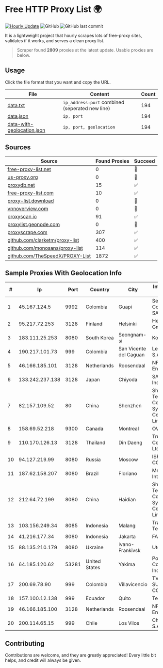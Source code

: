 
# Free HTTP Proxy List 🌍

[![Hourly Update](https://github.com/mertguvencli/http-proxy-list/actions/workflows/main.yml/badge.svg?branch=main)](https://github.com/mertguvencli/http-proxy-list/actions/workflows/main.yml)
![GitHub](https://img.shields.io/github/license/mertguvencli/http-proxy-list)
![GitHub last commit](https://img.shields.io/github/last-commit/mertguvencli/http-proxy-list)

It is a lightweight project that hourly scrapes lots of free-proxy sites, validates if it works, and serves a clean proxy list.


> Scraper found **2809** proxies at the latest update. Usable proxies are below.

## Usage

Click the file format that you want and copy the URL.


|File|Content|Count|
|----|-------|-----|
|[data.txt](https://raw.githubusercontent.com/mertguvencli/http-proxy-list/main/proxy-list/data.txt)|`ip_address:port` combined (seperated new line)|194|
|[data.json](https://raw.githubusercontent.com/mertguvencli/http-proxy-list/main/proxy-list/data.json)|`ip, port`|194|
|[data-with-geolocation.json](https://raw.githubusercontent.com/mertguvencli/http-proxy-list/main/proxy-list/data-with-geolocation.json)|`ip, port, geolocation`|194|

## Sources

|Source|Found Proxies|Succeed|
|------|-------------|-------|
|[free-proxy-list.net](https://free-proxy-list.net)|0|🚫|
|[us-proxy.org](https://www.us-proxy.org)|0|🚫|
|[proxydb.net](http://proxydb.net)|15|✅|
|[free-proxy-list.com](https://free-proxy-list.com/?page=&port=&type%5B%5D=http&type%5B%5D=https&up_time=0&search=Search)|10|✅|
|[proxy-list.download](https://www.proxy-list.download/HTTP)|0|🚫|
|[vpnoverview.com](https://vpnoverview.com/privacy/anonymous-browsing/free-proxy-servers)|0|🚫|
|[proxyscan.io](https://www.proxyscan.io)|91|✅|
|[proxylist.geonode.com](https://proxylist.geonode.com/api/proxy-list?limit=300&page=1&sort_by=lastChecked&sort_type=desc&protocols=http,https)|0|🚫|
|[proxyscrape.com](https://api.proxyscrape.com/v2/?request=displayproxies&protocol=http&timeout=10000&country=all&ssl=all&anonymity=all)|307|✅|
|[github.com/clarketm/proxy-list](https://raw.githubusercontent.com/clarketm/proxy-list/master/proxy-list-raw.txt)|400|✅|
|[github.com/monosans/proxy-list](https://raw.githubusercontent.com/monosans/proxy-list/main/proxies/http.txt)|114|✅|
|[github.com/TheSpeedX/PROXY-List](https://raw.githubusercontent.com/TheSpeedX/PROXY-List/master/http.txt)|1872|✅|


## Sample Proxies With Geolocation Info

|#|Ip|Port|Country|City|Internet Service Provider|
|-|--|----|-------|----|-------------------------|
|1|45.167.124.5|9992|Colombia|Guapi|Sepcom Comunicaciones SAS|
|2|95.217.72.253|3128|Finland|Helsinki|Hetzner Online GmbH|
|3|183.111.25.253|8080|South Korea|Seongnam-si|Korea Telecom|
|4|190.217.101.73|999|Colombia|San Vicente del Caguan|Level 3 Colombia S.A|
|5|46.166.185.101|3128|Netherlands|Roosendaal|NFOrce Entertainment BV|
|6|133.242.237.138|3128|Japan|Chiyoda|SAKURA Internet Inc.|
|7|82.157.109.52|80|China|Shenzhen|Shenzhen Tencent Computer Systems Company Limited|
|8|158.69.52.218|9300|Canada|Montreal|OVH SAS|
|9|110.170.126.13|3128|Thailand|Din Daeng|True Internet Corporation CO. Ltd.|
|10|94.127.219.99|8080|Russia|Moscow|ISP-company COMPLAT|
|11|187.62.158.207|8080|Brazil|Floriano|Megalink Internet|
|12|212.64.72.199|8080|China|Haidian|Shenzhen Tencent Computer Systems Company Limited|
|13|103.156.249.34|8085|Indonesia|Malang|Trans Media Telekomunikasi|
|14|41.216.177.34|8080|Indonesia|Jakarta|FASTHOSTING|
|15|88.135.210.179|8080|Ukraine|Ivano-Frankivsk|Uteam LTD|
|16|64.185.120.62|53281|United States|Yakima|Pocketinet Communications, Inc|
|17|200.69.78.90|999|Colombia|Villavicencio|TV AZTECA SUCURSAL COLOMBIA|
|18|157.100.12.138|999|Ecuador|Quito|Telconet S.A|
|19|46.166.185.100|3128|Netherlands|Roosendaal|NFOrce Entertainment BV|
|20|200.114.65.15|999|Chile|Los Vilos|Chile TV Cable S.A.|



## Contributing

Contributions are welcome, and they are greatly appreciated! Every
little bit helps, and credit will always be given.

